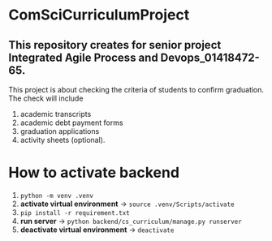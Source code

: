 # ComSciCurriculumProject

## This repository creates for senior project Integrated Agile Process and Devops_01418472-65.

This project is about checking the criteria of students to confirm graduation. The check will include 
1. academic transcripts
2. academic debt payment forms 
3. graduation applications
4. activity sheets (optional).

# How to activate backend

1. `python -m venv .venv`
2. __activate virtual environment__ -> `source .venv/Scripts/activate`
3. `pip install -r requirement.txt`
4. __run server__ -> `python backend/cs_curriculum/manage.py runserver`
5. __deactivate virtual environment__ -> `deactivate`
